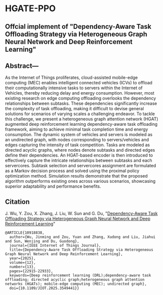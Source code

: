 # HGATE-PPO
## Offcial implement of "Dependency-Aware Task Offloading Strategy via Heterogeneous Graph Neural Network and Deep Reinforcement Learning"

## Abstract—
As the Internet of Things proliferates, cloud-assisted mobile-edge computing (MEC) enables intelligent connected vehicles (ICVs) to offload their computationally intensive tasks to servers within the Internet of Vehicles, thereby reducing delay and energy consumption. However, most existing research on edge computing offloading overlooks the dependency relationships between subtasks. These dependencies significantly increase the complexity of task offloading, making it difficult to devise general solutions for scenarios of varying scales a challenging endeavor. To tackle this challenge, we present a heterogeneous graph attention network (HGAT) augmented deep reinforcement learning dependency-aware task offloading framework, aiming to achieve minimal task completion time and energy consumption. The dynamic system of vehicles and servers is modeled as an undirected graph, with nodes corresponding to servers/vehicles and edges capturing the intensity of task competition. Tasks are modeled as directed acyclic graphs, where nodes denote subtasks and directed edges define their dependencies. An HGAT-based encoder is then introduced to effectively capture the intricate relationships between subtasks and each servercores. Subtask selection and servercores assignment are formulated as a Markov decision process and solved using the proximal policy optimization method. Simulation results demonstrate that the proposed algorithm outperforms existing ones across various scenarios, showcasing superior adaptability and performance benefits.

## Citation
J. Wu, Y. Zou, X. Zhang, J. Liu, W. Sun and G. Du, "[Dependency-Aware Task Offloading Strategy via Heterogeneous Graph Neural Network and Deep Reinforcement Learning](https://ieeexplore.ieee.org/document/10918838)"
```
@ARTICLE{10918838,
  author={Wu, Jinming and Zou, Yuan and Zhang, Xudong and Liu, Jiahui and Sun, Wenjing and Du, Guodong},
  journal={IEEE Internet of Things Journal}, 
  title={Dependency-Aware Task Offloading Strategy via Heterogeneous Graph Neural Network and Deep Reinforcement Learning}, 
  year={2025},
  volume={12},
  number={13},
  pages={22915-22933},
  keywords={Deep reinforcement learning (DRL);dependency-aware task offloading; directed acyclic graph;heterogeneous graph attention networks (HGATs); mobile-edge computing (MEC); undirected graph}, 
  doi={10.1109/JIOT.2025.3549441}}
```

